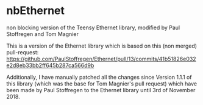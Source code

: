 # nbEthernet
non blocking version of the Teensy Ethernet library, modified by Paul Stoffregen and Tom Magnier


This is a version of the Ethernet library which is based on this (non merged) pull-request: https://github.com/PaulStoffregen/Ethernet/pull/13/commits/41b51826e032e2d8eb33bb2ff645b287ca566d9b

Additionally, I have manually patched all the changes since Version 1.1.1 of this library (which was the base for Tom Magnier's pull request) which have been made by Paul Stoffregen to the Ethernet library until 3rd of November 2018.
